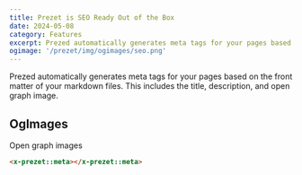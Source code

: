 ```yaml
---
title: Prezet is SEO Ready Out of the Box
date: 2024-05-08
category: Features
excerpt: Prezed automatically generates meta tags for your pages based on the front matter of your markdown files.
ogimage: '/prezet/img/ogimages/seo.png'
---
```


Prezed automatically generates meta tags for your pages based on the front matter of your markdown files. This includes the title, description, and open graph image.

## OgImages

Open graph images

```html +parse
<x-prezet::meta></x-prezet::meta>
```

